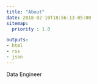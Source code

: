 ```yaml
---
title: "About"
date: 2018-02-10T18:56:13-05:00
sitemap:
  priority : 1.0

outputs:
- html
- rss
- json
---
```

Data Engineer